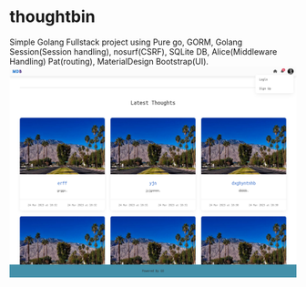 # thoughtbin
Simple Golang Fullstack project using Pure go, GORM, Golang Session(Session handling), nosurf(CSRF), SQLite DB, Alice(Middleware Handling) Pat(routing), MaterialDesign Bootstrap(UI).
<img src="img.png" alt="Alt text" title="Optional title">
